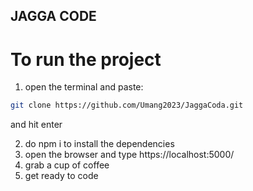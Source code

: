 ## JAGGA CODE ##

# To run the project #

1. open the terminal and paste: 
```bash
git clone https://github.com/Umang2023/JaggaCoda.git
```
and hit enter

2. do npm i to install the dependencies
3. open the browser and type https://localhost:5000/
4. grab a cup of coffee
5. get ready to code

